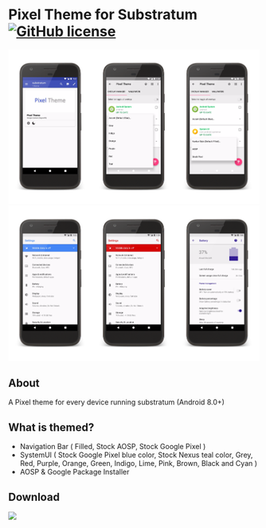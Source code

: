 # Pixel Theme for Substratum [![GitHub license](https://img.shields.io/github/license/mashape/apistatus.svg)](https://github.com/folgore95/pixeltheme/blob/master/LICENSE)
<img src="https://github.com/folgore95/media/blob/master/pixeltheme1.png"/>
<img src="https://github.com/folgore95/media/blob/master/pixeltheme2.png"/>

## About
A Pixel theme for every device running substratum (Android 8.0+)

## What is themed?
- Navigation Bar ( Filled, Stock AOSP, Stock Google Pixel )
- SystemUI ( Stock Google Pixel blue color, Stock Nexus teal color, Grey, Red, Purple, Orange, Green, Indigo, Lime, Pink, Brown, Black and Cyan )
- AOSP & Google Package Installer

## Download
<a href="https://play.google.com/store/apps/details?id=it.folgore95.pixel">
  <img src="https://github.com/folgore95/pixeltheme/blob/master/google-play-badge.png" />
</a>


